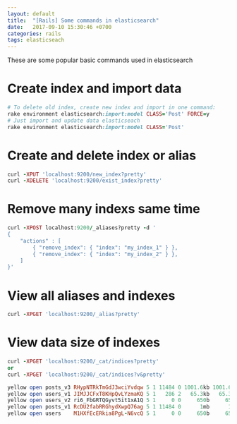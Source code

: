 ```yaml
---
layout: default
title:  "[Rails] Some commands in elasticsearch"
date:   2017-09-10 15:30:46 +0700
categories: rails
tags: elasticseach
---
```

These are some popular basic commands used in elasticsearch
# Create index and import data
```ruby
# To delete old index, create new index and import in one command:
rake environment elasticsearch:import:model CLASS='Post' FORCE=y
# Just import and update data elasticseach
rake environment elasticsearch:import:model CLASS='Post'
```
# Create and delete index or alias
```ruby
curl -XPUT 'localhost:9200/new_index?pretty'
curl -XDELETE 'localhost:9200/exist_index?pretty'
```
# Remove many indexs same time
``` ruby
curl -XPOST localhost:9200/_aliases?pretty -d '
{
    "actions" : [
        { "remove_index": { "index": "my_index_1" } },
        { "remove_index": { "index": "my_index_2" } },
    ]
}'
```

# View all aliases and indexes
```ruby
curl -XPGET 'localhost:9200/_alias?pretty'
```

# View data size of indexes
```ruby
curl -XPGET 'localhost:9200/_cat/indices?pretty'
or
curl -XPGET 'localhost:9200/_cat/indices?v&pretty'

yellow open posts_v3 RHypNTRkTmGdJ3wciYvdqw 5 1 11484 0 1001.6kb 1001.6kb
yellow open users_v1 JIMJJCFxT8KHpQvLYzmaKQ 5 1   286 2   65.3kb   65.3kb
yellow open users_v2 ri6_FbGRTQGyvt5it1xA1Q 5 1     0 0     650b     650b
yellow open posts_v1 RcDU2fabRRGhydXwpQ76ag 5 1 11484 0      1mb      1mb
yellow open users    M1HXfEcERkia8PgL-N6vcQ 5 1     0 0     650b     650b
```